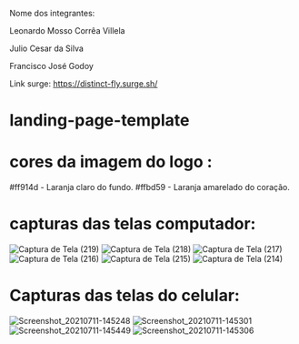 
Nome dos integrantes: 

Leonardo Mosso Corrêa Villela

Julio Cesar da Silva

Francisco José Godoy 


Link surge: https://distinct-fly.surge.sh/





# landing-page-template


# cores da imagem do logo : 

#ff914d - Laranja claro do fundo. 
#ffbd59 - Laranja amarelado do coração. 

# capturas das telas computador:
![Captura de Tela (219)](https://user-images.githubusercontent.com/63753720/125205349-1d35da00-e258-11eb-8797-ed2296d2c186.png)
![Captura de Tela (218)](https://user-images.githubusercontent.com/63753720/125205351-1eff9d80-e258-11eb-9f36-5550c3fdc6c0.png)
![Captura de Tela (217)](https://user-images.githubusercontent.com/63753720/125205352-1f983400-e258-11eb-9969-e65e10646752.png)
![Captura de Tela (216)](https://user-images.githubusercontent.com/63753720/125205353-20c96100-e258-11eb-869c-ca32b534aa78.png)
![Captura de Tela (215)](https://user-images.githubusercontent.com/63753720/125205354-20c96100-e258-11eb-9ff6-58c653c3111d.png)
![Captura de Tela (214)](https://user-images.githubusercontent.com/63753720/125205355-21fa8e00-e258-11eb-8c06-c9a54fe78f47.png)

# Capturas das telas do celular:

![Screenshot_20210711-145248](https://user-images.githubusercontent.com/63753720/125205434-9af9e580-e258-11eb-8f8b-77fe945468cc.png)
![Screenshot_20210711-145301](https://user-images.githubusercontent.com/63753720/125205435-9c2b1280-e258-11eb-984b-487bafcfed01.png)
![Screenshot_20210711-145449](https://user-images.githubusercontent.com/63753720/125205437-9d5c3f80-e258-11eb-9163-2882dba52aee.png)
![Screenshot_20210711-145306](https://user-images.githubusercontent.com/63753720/125205438-9f260300-e258-11eb-919d-ff91a1a4652a.png)




